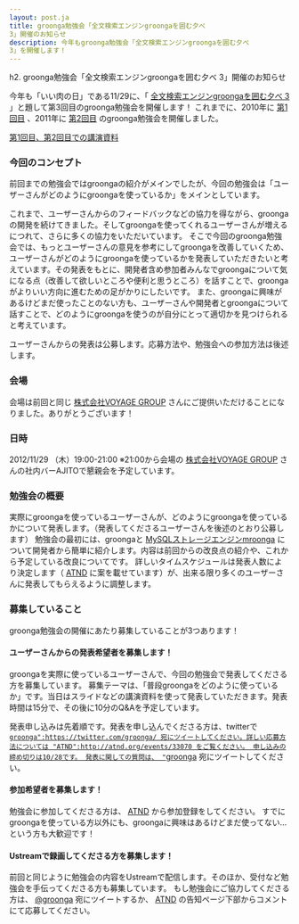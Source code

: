 ```yaml
---
layout: post.ja
title: groonga勉強会「全文検索エンジンgroongaを囲む夕べ
3」開催のお知らせ
description: 今年もgroonga勉強会「全文検索エンジンgroongaを囲む夕べ
3」を開催します！
---
```

h2. groonga勉強会「全文検索エンジンgroongaを囲む夕べ 3」開催のお知らせ

今年も「いい肉の日」である11/29に、「 [全文検索エンジンgroongaを囲む夕べ
3](http://atnd.org/events/33070)
」と題して第3回目のgroonga勉強会を開催します！
これまでに、2010年に [第1回目](http://atnd.org/events/9234) 、2011年に
[第2回目](http://atnd.org/events/20446) のgroonga勉強会を開催しました。

[第1回目、第2回目での講演資料](http://groonga.org/ja/publication/)

### 今回のコンセプト

前回までの勉強会ではgroongaの紹介がメインでしたが、今回の勉強会は「ユーザーさんがどのようにgroongaを使っているか」をメインとしています。

これまで、ユーザーさんからのフィードバックなどの協力を得ながら、groongaの開発を続けてきました。そしてgroongaを使ってくれるユーザーさんが増えるにつれて、さらに多くの協力をいただいています。
そこで今回のgroonga勉強会では、もっとユーザーさんの意見を参考にしてgroongaを改善していくため、ユーザーさんがどのようにgroongaを使っているかを発表していただきたいと考えています。その発表をもとに、開発者含め参加者みんなでgroongaについて気になる点（改善して欲しいところや便利と思うところ）を話すことで、groongaがよりいい方向に進むための足がかりにしたいです。
また、groongaに興味があるけどまだ使ったことのない方も、ユーザーさんや開発者とgroongaについて話すことで、どのようにgroongaを使うのが自分にとって適切かを見つけられると考えています。

ユーザーさんからの発表は公募します。応募方法や、勉強会への参加方法は後述します。

### 会場

会場は前回と同じ [株式会社VOYAGE
GROUP](http://voyagegroup.com/company/access/)
さんにご提供いただけることになりました。ありがとうございます！

### 日時

2012/11/29 （木）19:00-21:00
※21:00から会場の [株式会社VOYAGE
GROUP](http://voyagegroup.com/company/access/)
さんの社内バーAJITOで懇親会を予定しています。

### 勉強会の概要

実際にgroongaを使っているユーザーさんが、どのようにgroongaを使っているかについて発表します。（発表してくださるユーザーさんを後述のとおり公募します）
勉強会の最初には、groongaと
[MySQLストレージエンジンmroonga](http://mroonga.org/ja/)
について開発者から簡単に紹介します。内容は前回からの改良点の紹介や、これから予定している改良についてです。
詳しいタイムスケジュールは発表人数により決定します（
[ATND](http://atnd.org/events/33070)
に案を載せています）が、出来る限り多くのユーザーさんに発表してもらえるように調整します。

### 募集していること

groonga勉強会の開催にあたり募集していることが3つあります！

#### ユーザーさんからの発表希望者を募集します！

groongaを実際に使っているユーザーさんで、今回の勉強会で発表してくださる方を募集しています。
募集テーマは、「普段groongaをどのように使っているか」です。当日はスライドなどの講演資料を使って発表していただきます。発表時間は15分で、その後に10分のQ&Aを予定しています。

発表申し込みは先着順です。発表を申し込んでくださる方は、twitterで
[`groonga":https://twitter.com/groonga/ 宛にツイートしてください。詳しい応募方法については "ATND":http://atnd.org/events/33070 をご覧ください。
申し込みの締め切りは10/28です。
発表に関しての質問は、 "`groonga](https://twitter.com/groonga/)
宛にツイートしてください。

#### 参加希望者を募集します！

勉強会に参加してくださる方は、 [ATND](http://atnd.org/events/33070)
から参加登録をしてください。
すでにgroongaを使っている方以外にも、groongaに興味はあるけどまだ使ってない…という方も大歓迎です！

#### Ustreamで録画してくださる方を募集します！

前回と同じように勉強会の内容をUstreamで配信します。そのほか、受付など勉強会を手伝ってくださる方も募集しています。
もし勉強会にご協力してくださる方は、
[@groonga](https://twitter.com/groonga/) 宛にツイートするか、
[ATND](http://atnd.org/events/33070)
の告知ページ下部からコメントにて応募してください。
